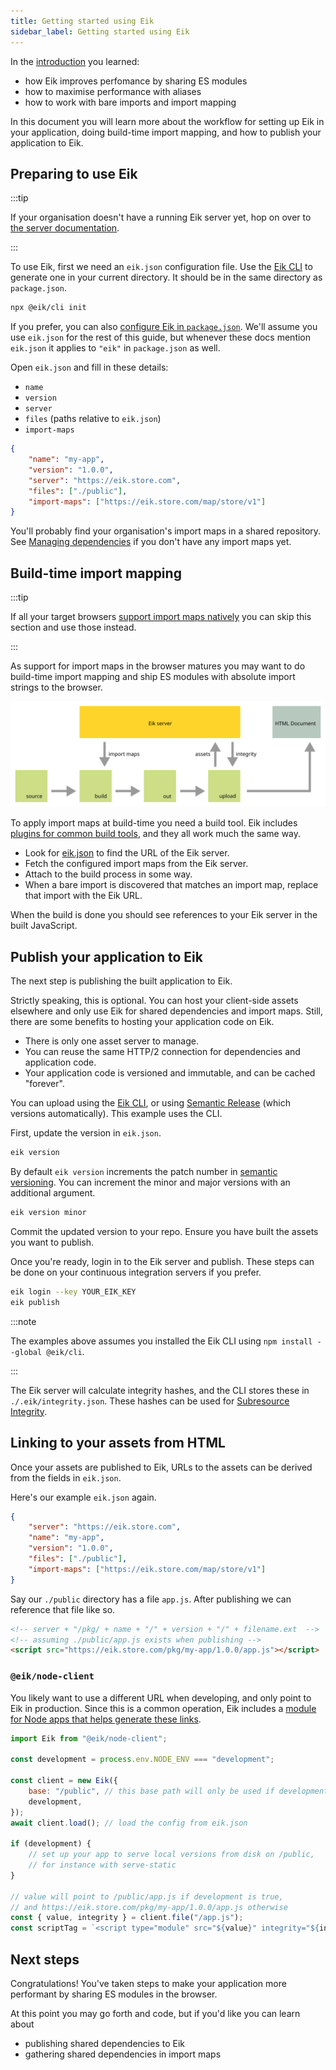 ```yaml
---
title: Getting started using Eik
sidebar_label: Getting started using Eik
---
```


In the [introduction](/docs/introduction/) you learned:

- how Eik improves perfomance by sharing ES modules
- how to maximise performance with aliases
- how to work with bare imports and import mapping

In this document you will learn more about the workflow for setting up Eik in your application, doing build-time import mapping, and how to publish your application to Eik.

## Preparing to use Eik

:::tip

If your organisation doesn't have a running Eik server yet, hop on over to [the server documentation](/docs/server).

:::

To use Eik, first we need an `eik.json` configuration file. Use the [Eik CLI](/docs/client) to generate one in your current directory. It should be in the same directory as `package.json`.

```sh
npx @eik/cli init
```

If you prefer, you can also [configure Eik in `package.json`](/docs/reference/eik-json#defining-eik-configuration-in-a-packagejson-file). We'll assume you use `eik.json` for the rest of this guide, but whenever these docs mention `eik.json` it applies to `"eik"` in `package.json` as well.

Open `eik.json` and fill in these details:

- `name`
- `version`
- `server`
- `files` (paths relative to `eik.json`)
- `import-maps`

```json
{
	"name": "my-app",
	"version": "1.0.0",
	"server": "https://eik.store.com",
	"files": ["./public"],
	"import-maps": ["https://eik.store.com/map/store/v1"]
}
```

You'll probably find your organisation's import maps in a shared repository. See [Managing dependencies](/docs/dependencies/import-maps/) if you don't have any import maps yet.

## Build-time import mapping

:::tip

If all your target browsers [support import maps natively](https://caniuse.com/mdn-html_elements_script_type_importmap) you can skip this section and use those instead.

:::

As support for import maps in the browser matures you may want to do build-time import mapping and ship ES modules with absolute import strings to the browser.

![Workflow of build-time import mapping, from source code to running in the browser.](/img/workflow_ahead_of_time_mapping.min.svg)

To apply import maps at build-time you need a build tool. Eik includes [plugins for common build tools](/docs/mapping_plugins), and they all work much the same way.

- Look for [eik.json](#preparing-to-use-eik) to find the URL of the Eik server.
- Fetch the configured import maps from the Eik server.
- Attach to the build process in some way.
- When a bare import is discovered that matches an import map, replace that import with the Eik URL.

When the build is done you should see references to your Eik server in the built JavaScript.

## Publish your application to Eik

The next step is publishing the built application to Eik.

Strictly speaking, this is optional. You can host your client-side assets elsewhere and only use Eik for shared dependencies and import maps. Still, there are some benefits to hosting your application code on Eik.

- There is only one asset server to manage.
- You can reuse the same HTTP/2 connection for dependencies and application code.
- Your application code is versioned and immutable, and can be cached "forever".

You can upload using the [Eik CLI](/docs/client), or using [Semantic Release](https://github.com/eik-lib/semantic-release) (which versions automatically). This example uses the CLI.

First, update the version in `eik.json`.

```sh
eik version
```

By default `eik version` increments the patch number in [semantic versioning](https://semver.org/). You can increment the minor and major versions with an additional argument.

```sh
eik version minor
```

Commit the updated version to your repo. Ensure you have built the assets you want to publish.

Once you're ready, login in to the Eik server and publish. These steps can be done on your continuous integration servers if you prefer.

```sh
eik login --key YOUR_EIK_KEY
eik publish
```

:::note

The examples above assumes you installed the Eik CLI using `npm install --global @eik/cli`.

:::

The Eik server will calculate integrity hashes, and the CLI stores these in `./.eik/integrity.json`. These hashes can be used for [Subresource Integrity](https://developer.mozilla.org/en-US/docs/Web/Security/Subresource_Integrity).

## Linking to your assets from HTML

Once your assets are published to Eik, URLs to the assets can be derived from the fields in `eik.json`.

Here's our example `eik.json` again.

```json
{
	"server": "https://eik.store.com",
	"name": "my-app",
	"version": "1.0.0",
	"files": ["./public"],
	"import-maps": ["https://eik.store.com/map/store/v1"]
}
```

Say our `./public` directory has a file `app.js`. After publishing we can reference that file like so.

```html
<!-- server + "/pkg/ + name + "/" + version + "/" + filename.ext  -->
<!-- assuming ./public/app.js exists when publishing -->
<script src="https://eik.store.com/pkg/my-app/1.0.0/app.js"></script>
```

### `@eik/node-client`

You likely want to use a different URL when developing, and only point to Eik in production. Since this is a common operation, Eik includes a [module for Node apps that helps generate these links](https://github.com/eik-lib/node-client#readme).

```js
import Eik from "@eik/node-client";

const development = process.env.NODE_ENV === "development";

const client = new Eik({
	base: "/public", // this base path will only be used if development is true
	development,
});
await client.load(); // load the config from eik.json

if (development) {
	// set up your app to serve local versions from disk on /public,
	// for instance with serve-static
}

// value will point to /public/app.js if development is true,
// and https://eik.store.com/pkg/my-app/1.0.0/app.js otherwise
const { value, integrity } = client.file("/app.js");
const scriptTag = `<script type="module" src="${value}" integrity="${integrity}"></script>`;
```

## Next steps

Congratulations! You've taken steps to make your application more performant by sharing ES modules in the browser.

At this point you may go forth and code, but if you'd like you can learn about

- publishing shared dependencies to Eik
- gathering shared dependencies in import maps
